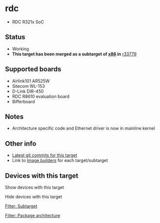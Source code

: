 # rdc

- RDC R321x SoC

## Status

- Working
- **This target has been merged as a subtarget of [x86](/docs/techref/targets/x86 "docs:techref:targets:x86") in** [r33779](https://git.openwrt.org/?p=openwrt%2Fopenwrt.git%3Ba%3Dcommit%3Bh%3D60ecd5fe04ebeaefedad4d06a756bc46bc772638 "https://git.openwrt.org/?p=openwrt/openwrt.git;a=commit;h=60ecd5fe04ebeaefedad4d06a756bc46bc772638")

## Supported boards

- Airlink101 AR525W
- Sitecom WL-153
- D-Link DIR-450
- RDC R8610 evaluation board
- Bifferboard

## Notes

- Architecture specific code and Ethernet driver is now in mainline kernel

## Other info

- [Latest git commits for this target](https://git.lede-project.org/?p=source.git&a=search&h=HEAD&st=commit&s=rdc%3A "https://git.lede-project.org/?p=source.git&a=search&h=HEAD&st=commit&s=rdc:")
- Link to [Image builders](/docs/guide-user/additional-software/imagebuilder "docs:guide-user:additional-software:imagebuilder") for each target/subtarget

## Devices with this target

Show devices with this target

Hide devices with this target

[Filter: Subtarget](#folded_3d2722f57a25f58c89eddf9dd0e090dd_1)

[Filter: Package architecture](#folded_3d2722f57a25f58c89eddf9dd0e090dd_2)
